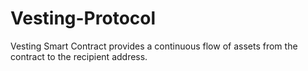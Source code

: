 # Vesting-Protocol
Vesting Smart Contract provides a continuous flow of assets from the contract to the recipient address.
